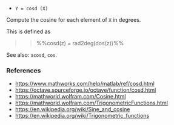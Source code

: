 - `Y = cosd (X)`

Compute the cosine for each element of `X` in degrees.

This is defined as

> > %%cosd(z) = rad2deg(dos(z))%%

See also: `acosd`, `cos`.

### References

- https://www.mathworks.com/help/matlab/ref/cosd.html
- https://octave.sourceforge.io/octave/function/cosd.html
- https://mathworld.wolfram.com/Cosine.html
- https://mathworld.wolfram.com/TrigonometricFunctions.html
- https://en.wikipedia.org/wiki/Sine_and_cosine
- https://en.wikipedia.org/wiki/Trigonometric_functions
